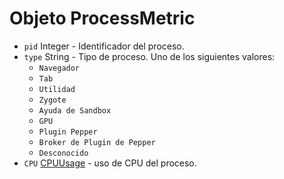 # Objeto ProcessMetric

* `pid` Integer - Identificador del proceso.
* `type` String - Tipo de proceso. Uno de los siguientes valores: 
  * `Navegador`
  * `Tab`
  * `Utilidad`
  * `Zygote`
  * `Ayuda de Sandbox`
  * `GPU`
  * `Plugin Pepper`
  * `Broker de Plugin de Pepper`
  * `Desconocido`
* `CPU` [CPUUsage](cpu-usage.md) - uso de CPU del proceso.